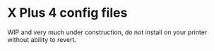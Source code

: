 # X Plus 4 config files

WIP and very much under construction, do not install on your printer without ability to revert.
